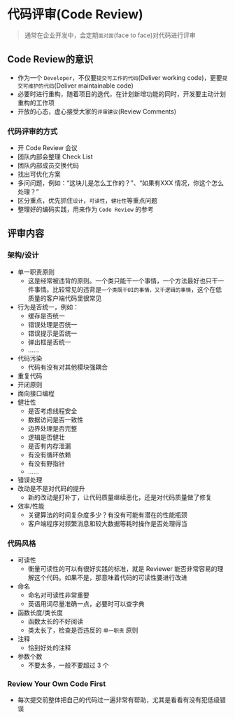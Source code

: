 # 代码评审(Code Review)

> 通常在企业开发中，会定期`面对面`(face to face)对代码进行评审

## Code Review的意识

* 作为一个 `Developer`，不仅要`提交可工作的代码`(Deliver working code)，更要`提交可维护的代码`(Deliver maintainable code)
* 必要时进行重构，随着项目的迭代，在计划新增功能的同时，开发要主动计划重构的工作项
* 开放的心态，虚心接受大家的`评审建议`(Review Comments)

### 代码评审的方式

* 开 Code Review 会议
* 团队内部会整理 Check List
* 团队内部成员交换代码
* 找出可优化方案
* 多问问题，例如：“这块儿是怎么工作的？”、“如果有XXX 情况，你这个怎么处理？”
* 区分重点，优先抓住`设计`，`可读性`，`健壮性`等重点问题
* 整理好的编码实践，用来作为 `Code Review` 的参考

## 评审内容

### 架构/设计

* 单一职责原则
    * 这是经常被违背的原则。一个类只能干一个事情，一个方法最好也只干一件事情。比较常见的违背是`一个类既干UI的事情，又干逻辑的事情`，这个在低质量的客户端代码里很常见
* 行为是否统一，例如：
    * 缓存是否统一
    * 错误处理是否统一
    * 错误提示是否统一
    * 弹出框是否统一
    * ……
* 代码污染
    * 代码有没有对其他模块强耦合
* 重复代码
* 开闭原则
* 面向接口编程
* 健壮性
    * 是否考虑线程安全
    * 数据访问是否一致性
    * 边界处理是否完整
    * 逻辑是否健壮
    * 是否有内存泄漏
    * 有没有循环依赖
    * 有没有野指针
    * ……
* 错误处理
* 改动是不是对代码的提升
    * 新的改动是打补丁，让代码质量继续恶化，还是对代码质量做了修复
* 效率/性能
    * 关键算法的时间复杂度多少？有没有可能有潜在的性能瓶颈
    * 客户端程序对频繁消息和较大数据等耗时操作是否处理得当

### 代码风格

* 可读性
    * 衡量可读性的可以有很好实践的标准，就是 Reviewer 能否非常容易的理解这个代码。如果不是，那意味着代码的可读性要进行改进
* 命名
    * 命名对可读性非常重要
    * 英语用词尽量准确一点，必要时可以查字典
* 函数长度/类长度
    * 函数太长的不好阅读
    * 类太长了，检查是否违反的 `单一职责` 原则
* 注释
    * 恰到好处的注释
* 参数个数
    * 不要太多，一般不要超过 3 个

### Review Your Own Code First

* 每次提交前整体把自己的代码过一遍非常有帮助，尤其是看看有没有犯低级错误

